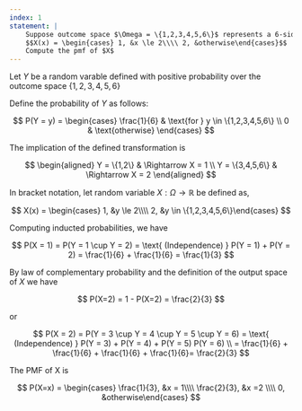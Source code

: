 ```yaml
---
index: 1
statement: |
    Suppose outcome space $\Omega = \{1,2,3,4,5,6\}$ represents a 6-sided die, and the probability function assigns probability $1/6$ to each outcome. Let random variable $X: \Omega \rightarrow \mathbb{R}$ be defined as, 
    $$X(x) = \begin{cases} 1, &x \le 2\\\\ 2, &otherwise\end{cases}$$
    Compute the pmf of $X$
---
```

Let $Y$ be a random varable defined with positive probability over the outcome space $\{1, 2, 3, 4, 5, 6\}$

Define the probability of $Y$  as follows:

$$
P(Y = y) = 
\begin{cases} 
\frac{1}{6} & \text{for } y \in \{1,2,3,4,5,6\} \\
0 & \text{otherwise} 
\end{cases}
$$

The implication of the defined transformation is 

$$
\begin{aligned}
Y = \{1,2\} & \Rightarrow X = 1 \\
Y = \{3,4,5,6\} & \Rightarrow X = 2
\end{aligned}
$$

In bracket notation, let random variable $X: \Omega \rightarrow \mathbb{R}$ be defined as, 

$$
X(x) = \begin{cases} 1, &y \le 2\\\\ 2, &y \in \{1,2,3,4,5,6\}\end{cases}
$$

Computing inducted probabilities, we have

$$
P(X = 1) = P(Y = 1 \cup Y = 2) = \text{  (Independence)  } P(Y = 1) + P(Y = 2)  = \frac{1}{6} + \frac{1}{6} = \frac{1}{3}
$$

By law of complementary probability and the definition of the output space of $X$ we have

$$ 
P(X=2) = 1 - P(X=2) = \frac{2}{3}
$$

or

$$
P(X = 2) = P(Y = 3 \cup Y = 4 \cup Y = 5 \cup Y = 6)  = \text{ (Independence) } P(Y = 3) + P(Y = 4) +  P(Y = 5) P(Y = 6) \\
= \frac{1}{6} + \frac{1}{6} + \frac{1}{6} + \frac{1}{6}= \frac{2}{3}
$$

The PMF of X is 

$$
P(X=x) = \begin{cases} \frac{1}{3}, &x = 1\\\\ \frac{2}{3}, &x =2 \\\\ 0, &otherwise\end{cases}
$$



    
